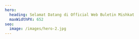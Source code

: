 ```yaml
---
hero:
  heading: Selamat Datang di Official Web Buletin Mishkat
  maxWidthPX: 652
seo:
  image: /images/hero-2.jpg
---
```

